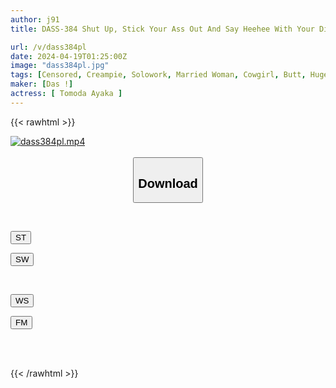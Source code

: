 ```yaml
---
author: j91
title: DASS-384 Shut Up, Stick Your Ass Out And Say Heehee With Your Dick. I Can't Stand It. You're Going To Fuck Me Because You Have Such A Vulgar Ass. I Got Drunk And Committed Adultery With A Friend I Met For The First Time In A While At A Class Reunion... Tomoda. Ayaka

url: /v/dass384pl
date: 2024-04-19T01:25:00Z
image: "dass384pl.jpg"
tags: [Censored, Creampie, Solowork, Married Woman, Cowgirl, Butt, Huge Butt	]
maker: [Das !]
actress: [ Tomoda Ayaka ]
---
```



{{< rawhtml >}}

<div class="video" data-videoid="AXdL68PAJJuX7KQ">
    <a href="javascript:;">
        <img src="/v/dass384pl/dass384pl.jpg" width="WIDTH" height="HEIGHT" alt="dass384pl.mp4" loading="lazy">
    </a>
</div>

<script type="text/javascript" src="https://j91.asia/asset/on-demand-st.js"></script>

<br>
  <link rel="stylesheet" href="https://j91.asia/asset/bs5.css">
  
  <center>
  <button class="btn btn-primary" type="button" data-bs-toggle="collapse" data-bs-target=".multi-collapse" aria-expanded="false" aria-controls="multiCollapseExample1 multiCollapseExample2"><h2>Download</h2></button></center>
</p>
<div class="row">
  <div class="col">
    <div class="collapse multi-collapse" id="multiCollapseExample1">
      <div class="card card-body">
	      	      <br>
<div class="buttons">  
<p><a href="https://streamtape.to/v/AXdL68PAJJuX7KQ" target="_blank"><button class="btn-hover color-3"><i class="fa fa-download"></i> ST</button></a></p>
<p><a href="https://asnwish.com/clqaa10ygyto" target="_blank"><button class="btn-hover color-2"><i class="fa fa-download"></i> SW</button></a></p></div>
    </div>
  </div>
</div>
  <div class="col">
    <div class="collapse multi-collapse" id="multiCollapseExample2">
      <div class="card card-body">
	      <br>
<div class="buttons">
<p><a href="https://wolfstream.tv/91rpdqgdk9h8"><button class="btn-hover color-9"><i class="fa fa-download"></i> WS</button></a></p>
<p><a href="https://filemoon.sx/d/o4ns8b1gueph"><button class="btn-hover color-8"><i class="fa fa-download"></i> FM</button></a></p></div>
<br><br>
      </div>
    </div>
  </div>
</div>

{{< /rawhtml >}}